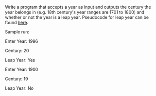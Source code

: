 Write a program that accepts a year as input and outputs the century the year belongs in (e.g. 18th century's year ranges are 1701 to 1800) and whether or not the year is a leap year.  Pseudocode for leap year can be found [here](http://en.wikipedia.org/wiki/Leap_year#Algorithm).

Sample run:



Enter Year:  1996

Century:  20

Leap Year: Yes



Enter Year:  1900

Century:  19

Leap Year:  No